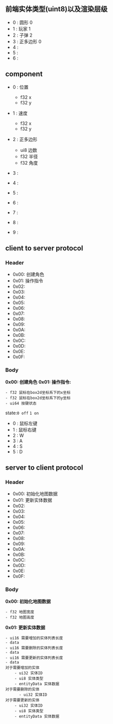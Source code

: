 ## 前端实体类型(uint8)以及渲染层级

- 0 : 圆形 0
- 1 : 玩家 1
- 2 : 子弹 2
- 3 : 正多边形 0
- 4 : 
- 5 : 
- 6 : 

## component

- 0 : 位置
  - f32 x
  - f32 y

- 1 : 速度
  - f32 x
  - f32 y

- 2 : 正多边形
  - ui8 边数
  - f32 半径
  - f32 角度

- 3 : 
- 4 : 
- 5 : 
- 6 : 
- 7 : 
- 8 : 
- 9 : 

## client to server protocol

### Header
- 0x00: 创建角色
- 0x01: 操作指令
- 0x02: 
- 0x03:
- 0x04:
- 0x05:
- 0x06:
- 0x07:
- 0x08:
- 0x09:
- 0x0A:
- 0x0B:
- 0x0C:
- 0x0D:
- 0x0E:
- 0x0F:

### Body
**0x00: 创建角色**
**0x01: 操作指令:**

```
- f32 鼠标在box2d坐标系下的x坐标
- f32 鼠标在box2d坐标系下的y坐标
- ui64 按键状态
```
state:`0 off` `1 on`
- 0 : 鼠标左键
- 1 : 鼠标右键
- 2 : W
- 3 : A
- 4 : S
- 5 : D

## server to client protocol
### Header
- 0x00: 初始化地图数据
- 0x01: 更新实体数据
- 0x02: 
- 0x03: 
- 0x04:
- 0x05:
- 0x06:
- 0x07:
- 0x08:
- 0x09:
- 0x0A:
- 0x0B:
- 0x0C:
- 0x0D:
- 0x0E:
- 0x0F:

### Body

**0x00: 初始化地图数据**

```
- f32 地图宽度
- f32 地图高度
```

**0x01: 更新实体数据**

```
- ui16 需要增加的实体列表长度
- data
- ui16 需要删除的实体列表长度
- data
- ui16 需要更新的实体列表长度
- data
对于需要增加的实体
    - ui32 实体ID
    - ui8 实体类型
    - entityData 实体数据
对于需要删除的实体
	  - ui32 实体ID
对于需要更新的实体
    - ui32 实体ID
    - ui8 实体类型
    - entityData 实体数据
```

